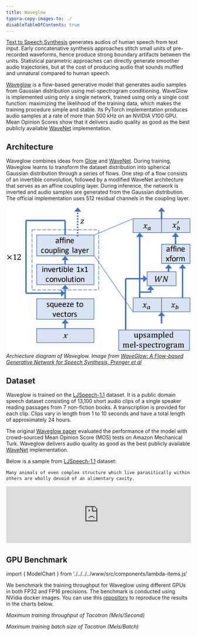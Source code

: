 ```yaml
---
title: Waveglow
typora-copy-images-to: ./
disableTableOfContents: true
---
```


[Text to Speech Synthesis](https://en.wikipedia.org/wiki/Speech_synthesis) generates audios of human speech from text input. Early concatenative synthesis approaches stitch small units of pre-recorded waveforms, hence produce strong boundary artifacts between the units. Statistical parametric approaches can directly generate smoother audio trajectories, but at the cost of producing audio that sounds muffled and unnatural compared to human speech.

[Waveglow](https://arxiv.org/abs/1811.00002) is a flow-based generative model that generates audio samples from Gaussian distribution using mel-spectrogram conditioning. WaveGlow is implemented using only a single network, trained using only a single cost function: maximizing the likelihood of the training data, which makes the training procedure simple and stable. Its PyTorch implementation produces audio samples at a rate of more than 500 kHz on an NVIDIA V100 GPU. Mean Opinion Scores show that it delivers audio quality as good as the best publicly available [WaveNet](https://arxiv.org/abs/1609.03499) implementation. 

## Architecture

Waveglow combines ideas from [Glow](https://arxiv.org/abs/1807.03039) and [WaveNet](https://arxiv.org/abs/1609.03499). During training, Waveglow learns to transform the dataset distribution into spherical Gaussian distribution through a series of flows. One step of a flow consists of an invertible convolution, followed by a modified WaveNet architecture that serves as an affine coupling layer. During inference, the network is inverted and audio samples are generated from the Gaussian distribution. The official implementation uses 512 residual channels in the coupling layer.


![Waveglow](waveglow.png)
*Archiecture diagram of Waveglow. Image from [WaveGlow: A Flow-based Generative Network for Speech Synthesis, Prenger et al](https://arxiv.org/abs/1811.00002)*

## Dataset

Waveglow is trained on the [LJSpeech-1.1](https://keithito.com/LJ-Speech-Dataset/) dataset. It is a public domain speech dataset consisting of 13,100 short audio clips of a single speaker reading passages from 7 non-fiction books. A transcription is provided for each clip. Clips vary in length from 1 to 10 seconds and have a total length of approximately 24 hours. 

The original [Waveglow paper](https://arxiv.org/abs/1811.00002) evaluated the performance of the model with crowd-sourced Mean Opinion Score (MOS) tests on Amazon Mechanical Turk. Waveglow delivers audio quality as good as the best publicly available [WaveNet](https://arxiv.org/abs/1609.03499) implementation.

<!-- Mel stands for Mel Spectrogram, a way of visualizing sound as a Spectrogram in [Mel Scale](https://en.wikipedia.org/wiki/Mel_scale). The Mel Scale converts sound into numbers so that the distance between the numbers matches the distance as it registers to the human ear. It is a “perceptual” scale, where each tone in Hz has a perceptual pitch on the Mel Scale.  -->

<!-- ![MovieLens](movielens.png)*MovieLens gives personalized movie recommendations to users based on their rating. Image from [MovieLens](https://movielens.org/)* -->


Below is a sample from [LJSpeech-1.1](https://keithito.com/LJ-Speech-Dataset/) dataset:


```
Many animals of even complex structure which live parasitically within others are wholly devoid of an alimentary cavity.
```

<iframe allowtransparency="true" style="background: #FFFFFF;" width="100%" height="155" frameborder="0"
src="https://keithito.com/LJ-Speech-Dataset/LJ025-0076.wav"></iframe>

## GPU Benchmark

import { ModelChart } from './../../../www/src/components/lambda-items.js'

We benchmark the training throughput for Waveglow using different GPUs in both FP32 and FP16 precisions. The benchmark is conducted using NVidia docker images. You can use this [repository](https://github.com/lambdal/deeplearning-benchmark) to reproduce the results in the charts below.


<ModelChart selected_model='waveglow' selected_gpu='V100' selected_metric="throughput"/>

*Maximum training throughput of Tacotron (Mels/Second)*


<ModelChart selected_model='waveglow' selected_gpu='V100' selected_metric="bs"/>

*Maximum training batch size of Tacotron (Mels/Batch)*
